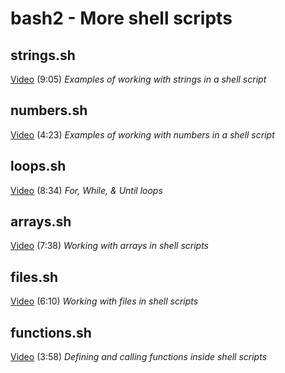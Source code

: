 # bash2 - More shell scripts

## strings.sh

[Video](https://youtu.be/Yvh1jcT5Tpc) (9:05)
*Examples of working with strings in a shell script*

## numbers.sh

[Video](https://youtu.be/XM3l8JowzBY) (4:23)
*Examples of working with numbers in a shell script*

## loops.sh

[Video](https://youtu.be/KxX6k0lcOmI) (8:34)
*For, While, & Until loops*

## arrays.sh

[Video](https://youtu.be/VEyrJZj7qhc) (7:38)
*Working with arrays in shell scripts*

## files.sh

[Video](https://youtu.be/UOhy1RQd6AU) (6:10)
*Working with files in shell scripts*

## functions.sh

[Video](https://youtu.be/ao0GsG0EATE) (3:58)
*Defining and calling functions inside shell scripts*
